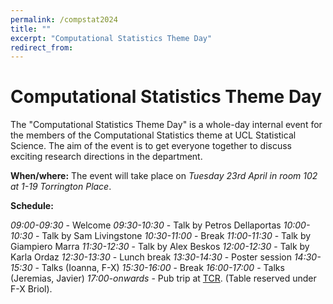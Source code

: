 ```yaml
---
permalink: /compstat2024
title: ""
excerpt: "Computational Statistics Theme Day"
redirect_from: 
---
```


# Computational Statistics Theme Day

The "Computational Statistics Theme Day" is a whole-day internal event for the members of the Computational Statistics theme at UCL Statistical Science. The aim of the event is to get everyone together to discuss exciting research directions in the department.

**When/where:** The event will take place on *Tuesday 23rd April in room 102 at 1-19 Torrington Place*.

**Schedule:**

*09:00-09:30* - Welcome
*09:30-10:30* -	Talk by Petros Dellaportas
*10:00-10:30* -	Talk by Sam Livingstone
*10:30-11:00*	- Break
*11:00-11:30* - Talk by Giampiero Marra
*11:30-12:30*	- Talk by Alex Beskos
*12:00-12:30* - Talk by Karla Ordaz
*12:30-13:30* - Lunch break
*13:30-14:30*	- Poster session
*14:30-15:30*	- Talks (Ioanna, F-X)
*15:30-16:00*	- Break
*16:00-17:00*	- Talks (Jeremias, Javier)
*17:00-onwards* - Pub trip at [TCR](https://bartcr.com). (Table reserved under F-X Briol).
